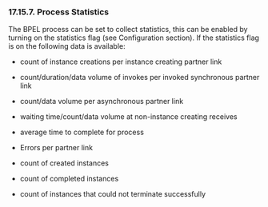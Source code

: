 <div>

<div>

<div>

<div>

### 17.15.7. Process Statistics

</div>

</div>

</div>

The BPEL process can be set to collect statistics, this can be enabled
by turning on the statistics flag (see Configuration section). If the
statistics flag is on the following data is available:

<div>

- count of instance creations per instance creating partner link

- count/duration/data volume of invokes per invoked synchronous partner
  link

- count/data volume per asynchronous partner link

- waiting time/count/data volume at non-instance creating receives

- average time to complete for process

- Errors per partner link

- count of created instances

- count of completed instances

- count of instances that could not terminate successfully

</div>

</div>
